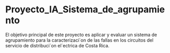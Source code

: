# Proyecto_IA_Sistema_de_agrupamiento
El objetivo principal de este proyecto es aplicar y evaluar un sistema de agrupamiento para la caracterizaci´on de las fallas en los circuitos del servicio de distribuci´on el´ectrica de Costa Rica.
